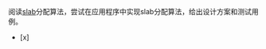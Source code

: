 阅读[slab](http://en.wikipedia.org/wiki/Slab_allocation)分配算法，尝试在应用程序中实现slab分配算法，给出设计方案和测试用例。
- [x]  

